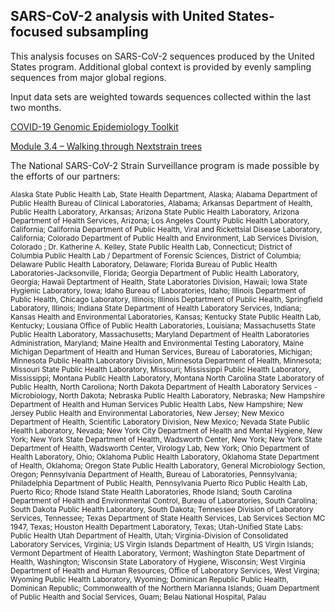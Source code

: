 ## SARS-CoV-2 analysis with United States-focused subsampling
This analysis focuses on SARS-CoV-2 sequences produced by the United States program. Additional global context is provided by evenly sampling sequences from 
major global regions.

Input data sets are weighted towards sequences collected within the last two months.

[COVID-19 Genomic Epidemiology Toolkit](https://www.cdc.gov/amd/training/covid-19-gen-epi-toolkit.html) 

[Module 3.4 – Walking through Nextstrain trees](https://youtu.be/lFmtfnDGbo4)

The National SARS-CoV-2 Strain Surveillance program is made possible by the efforts of our partners:

<sub>Alaska State Public Health Lab, State Health Department, Alaska; Alabama Department of Public Health Bureau of Clinical Laboratories, Alabama; Arkansas Department of Health, Public Health Laboratory, Arkansas; Arizona State Public Health Laboratory, Arizona Department of Health Services, Arizona; Los Angeles County Public Health Laboratory, California; California Department of Public Health, Viral and Rickettsial Disease Laboratory, California; Colorado Department of Public Health and Environment, Lab Services Division, Colorado ; Dr. Katherine A. Kelley, State Public Health Lab, Connecticut; District of Columbia Public Health Lab / Department of Forensic Sciences, District of Columbia; Delaware Public Health Laboratory, Delaware; Florida Bureau of Public Health Laboratories-Jacksonville, Florida; Georgia Department of Public Health Laboratory, Georgia; Hawaii Deptartment of Health, State Laboratories Division, Hawaii; Iowa State Hygienic Laboratory, Iowa; Idaho Bureau of Laboratories, Idaho; Illinois Department of Public Health, Chicago Laboratory, Illinois; Illinois Deptartment of Public Health, Springfield Laboratory, Illinois; Indiana State Department of Health Laboratory Services, Indiana; Kansas Health and Environmental Laboratories, Kansas; Kentucky State Public Health Lab, Kentucky; Lousiana Office of Public Health Laboratories, Louisiana; Massachusetts State Public Health Laboratory, Massachusetts; Maryland Department of Health Laboratories Administration, Maryland; Maine Health and Environmental Testing Laboratory, Maine
Michigan Department of Health and Human Services, Bureau of Laboratories, Michigan; Minnesota Public Health Laboratory Division, Minnesota Department of Health, Minnesota; Missouri State Public Health Laboratory, Missouri; Mississippi Public Health Laboratory, Mississippi; Montana Public Health Laboratory, Montana
North Carolina State Laboratory of Public Health, North Caroliona; North Dakota Department of Health Laboratory Services - Microbiology, North Dakota; Nebraska Public Health Laboratory, Nebraska; New Hampshire Department of Health and Human Services Public Health Labs, New Hampshire; New Jersey Public Health and Environmental Laboratories, New Jersey; New Mexico Department of Health, Scientific Laboratory Division, New Mexico; Nevada State Public Health Laboratory, Nevada; New York City Department of Health and Mental Hygiene, New York; New York State Department of Health, Wadsworth Center, New York; New York State Department of Health, Wadsworth Center, Virology Lab, New York; Ohio Department of Health Laboratory, Ohio; Oklahoma Public Health Laboratory, Oklahoma State Department of Health, Oklahoma; Oregon State Public Health Laboratory, General Microbiology Section, Oregon; Pennsylvania Department of Health, Bureau of Laboratories, Pennsylvania; Philadelphia Department of Public Health, Pennsylvania
Puerto Rico Public Health Lab, Puerto Rico; Rhode Island State Health Laboratories, Rhode Island; South Carolina Department of Health and Environmental Control, Bureau of Laboratories, South Carolina; South Dakota Public Health Laboratory, South Dakota; Tennessee Division of Laboratory Services, Tennessee; Texas Department of State Health Services, Lab Services Section MC 1947, Texas; Houston Health Department Laboratory, Texas; Utah-Unified State Labs: Public Health Utah Department of Health, Utah; Virginia-Division of Consolidated Laboratory Services, Virginia; US Virgin Islands Department of Health, US Virgin Islands; Vermont Department of Health Laboratory, Vermont; Washington State Department of Health, Washington; Wisconsin State Laboratory of Hygiene, Wisconsin; West Virginia Department of Health and Human Resources, Office of Laboratory Services, West Virgina; Wyoming Public Health Laboratory, Wyoming; Dominican Republic Public Health, Dominican Republic; Commonwealth of the Northern Marianna Islands; Guam Department of Public Health and Social Services, Guam; Belau National Hospital, Palau
</sub>
